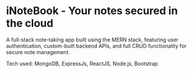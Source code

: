 # iNoteBook - Your notes secured in the cloud

A full-stack note-taking app built using the MERN stack, featuring user authentication, custom-built backend APIs, and full CRUD functionality for secure note management.

Tech used: MongoDB, ExpressJs, ReactJS, Node.js, Bootstrap
